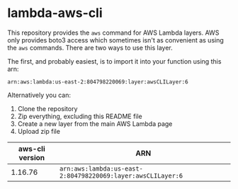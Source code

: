 # lambda-aws-cli

This repository provides the `aws` command for AWS Lambda layers. AWS only provides boto3 access which sometimes isn't as convenient as using the `aws` commands. There are two ways to use this layer.

The first, and probably easiest, is to import it into your function using this arn:

```arn:aws:lambda:us-east-2:804798220069:layer:awsCLILayer:6```

Alternatively you can:

1. Clone the repository
2. Zip everything, excluding this README file
3. Create a new layer from the main AWS Lambda page
4. Upload zip file


| aws-cli version |  ARN |
| --- | --- |
| 1.16.76 |  `arn:aws:lambda:us-east-2:804798220069:layer:awsCLILayer:6` |
